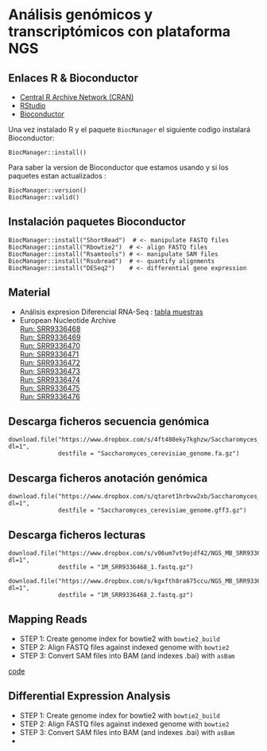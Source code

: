 # Análisis genómicos y transcriptómicos con plataforma NGS




## Enlaces R & Bioconductor

* [Central R Archive Network (CRAN)](http://cran.rstudio.com/)
* [RStudio](http://www.rstudio.com/)
* [Bioconductor](http://bioconductor.org/install)

Una vez instalado R y el paquete `BiocManager` el siguiente codigo instalará Bioconductor:

```
BiocManager::install()
```

Para saber la version de Bioconductor que estamos usando y si los paquetes estan actualizados :  

```
BiocManager::version()
BiocManager::valid()
```

## Instalación paquetes Bioconductor
```
BiocManager::install("ShortRead")  # <- manipulate FASTQ files
BiocManager::install("Rbowtie2")  # <- align FASTQ files
BiocManager::install("Rsamtools") # <- manipulate SAM files
BiocManager::install("Rsubread")  # <- quantify alignments
BiocManager::install("DESeq2")    # <- differential gene expression
```

## Material 
  * Análisis expresion Diferencial RNA-Seq : [tabla muestras](sample_table.md)
  * European Nucleotide Archive  
    [Run: SRR9336468](https://www.ebi.ac.uk/ena/browser/view/SRR9336468)  
    [Run: SRR9336469](https://www.ebi.ac.uk/ena/browser/view/SRR9336469)  
    [Run: SRR9336470](https://www.ebi.ac.uk/ena/browser/view/SRR9336470)   
    [Run: SRR9336471](https://www.ebi.ac.uk/ena/browser/view/SRR9336471)   
    [Run: SRR9336472](https://www.ebi.ac.uk/ena/browser/view/SRR9336472)   
    [Run: SRR9336473](https://www.ebi.ac.uk/ena/browser/view/SRR9336473)   
    [Run: SRR9336474](https://www.ebi.ac.uk/ena/browser/view/SRR9336474)   
    [Run: SRR9336475](https://www.ebi.ac.uk/ena/browser/view/SRR9336475)   
    [Run: SRR9336476](https://www.ebi.ac.uk/ena/browser/view/SRR9336476) 
    


## Descarga ficheros secuencia genómica         
```
download.file("https://www.dropbox.com/s/4ft480eky7kghzw/Saccharomyces_cerevisiae_genome.fa.gz?dl=1", 
              destfile = "Saccharomyces_cerevisiae_genome.fa.gz")
````

## Descarga ficheros anotación genómica         
```
download.file("https://www.dropbox.com/s/qtaret1hrbvw2xb/Saccharomyces_cerevisiae_genome.gff3.gz?dl=1", 
              destfile = "Saccharomyces_cerevisiae_genome.gff3.gz")              
```

## Descarga ficheros lecturas
```
download.file("https://www.dropbox.com/s/v06um7vt9ojdf42/NGS_MB_SRR9336468_1.fastq.gz?dl=1", 
              destfile = "1M_SRR9336468_1.fastq.gz")

download.file("https://www.dropbox.com/s/kgxfth8ra675ccu/NGS_MB_SRR9336468_2.fastq.gz?dl=1", 
              destfile = "1M_SRR9336468_2.fastq.gz")
````

## Mapping Reads
   
 * STEP 1: Create genome index for bowtie2 with `bowtie2_build` 
 * STEP 2: Align FASTQ files against indexed genome with `bowtie2` 
 * STEP 3: Convert SAM files into BAM (and indexes .bai) with `asBam` 

[code](mappingReads.R)

## Differential Expression Analysis
  
  * STEP 1: Create genome index for bowtie2 with `bowtie2_build`  
  * STEP 2: Align FASTQ files against indexed genome with `bowtie2` 
  * STEP 3: Convert SAM files into BAM (and indexes .bai) with `asBam` 
  * 
